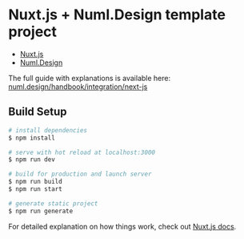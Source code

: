 # Nuxt.js + Numl.Design template project

* [Nuxt.js](https://nuxtjs.org)
* [Numl.Design](https://numl.design)

The full guide with explanations is available here: [numl.design/handbook/integration/next-js](https://numl.design/handbook/integration/next-js)

## Build Setup

```bash
# install dependencies
$ npm install

# serve with hot reload at localhost:3000
$ npm run dev

# build for production and launch server
$ npm run build
$ npm run start

# generate static project
$ npm run generate
```

For detailed explanation on how things work, check out [Nuxt.js docs](https://nuxtjs.org).
